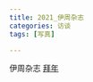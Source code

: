 ```yaml
---
title: 2021_伊周杂志
categories: 访谈
tags: [写真]

---
```


伊周杂志 [拜年](https://m.weibo.cn/6597654237/4603432647002046)
